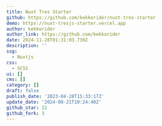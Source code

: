 ```yaml
---
title: Nuxt Tres Starter
github: https://github.com/kekkorider/nuxt-tres-starter
demo: https://nuxt-tresjs-starter.vercel.app
author: kekkorider
author_link: https://github.com/kekkorider
date: 2024-11-28T01:31:03.730Z
description: ''
ssg:
  - Nuxtjs
css:
  - SCSS
ui: []
cms: []
category: []
draft: false
publish_date: '2023-04-28T15:33:17Z'
update_date: '2024-08-21T10:24:40Z'
github_star: 22
github_fork: 3
---
```

